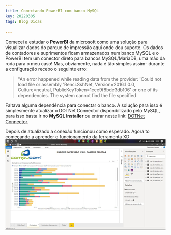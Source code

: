 ```yaml
---
title: Conectando PowerBI com banco MySQL
key: 20220305
tags: Blog Dicas

---
```



Comecei a estudar o **PowerBI** da microsoft como uma solução para visualizar dados do parque de impressão aqui onde dou suporte. Os dados de contadores e suprimentos ficam armazenados num banco MySQL e o PowerBI tem um conector direto para bancos MySQL/MariaDB, uma mão da roda para o meu caso! Mas, obviamente, nada é tão simples assim- durante a configuração recebo o seguinte erro:

>"An error happened while reading data from the provider: 'Could not load file or assembly 'Renci.SshNet, Version=2016.1.0.0, Culture=neutral, PublicKeyToken=1cee9f8bde3db106' or one of its dependencies. The system cannot find the file specified

Faltava alguma dependência para conectar o banco. A solução para isso é simplesmente atualizar o DOTNet Connector disponibilizado pelo MySQL, para isso basta ir no **MySQL Installer** ou entrar neste link: [DOTNet Connector](https://dev.mysql.com/downloads/connector/net/).

Depois de atualizado a conexão funcionou como esperado. Agora to começando a aprender o funcionamento da ferramenta XD
![Imagem](/assets/images/blog/powerbirelatorio.jpg)